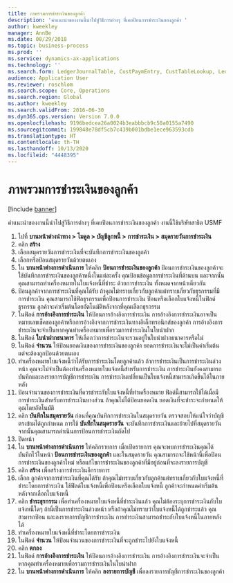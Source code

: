 ```yaml
---
title: ภาพรวมการชำระเงินของลูกค้า
description: 'คำแนะนำของงานนี้นำไปสู่วิธีการต่างๆ ที่เคยป้อนการชำระเงินของลูกค้า '
author: kweekley
manager: AnnBe
ms.date: 08/29/2018
ms.topic: business-process
ms.prod: ''
ms.service: dynamics-ax-applications
ms.technology: ''
ms.search.form: LedgerJournalTable, CustPaymEntry, CustTableLookup, LedgerJournalTransCustPaym, CustOpenTrans, BankAccountTableLookUp
audience: Application User
ms.reviewer: roschlom
ms.search.scope: Core, Operations
ms.search.region: Global
ms.author: kweekley
ms.search.validFrom: 2016-06-30
ms.dyn365.ops.version: Version 7.0.0
ms.openlocfilehash: 9196bedcea26a0024b3eabbbcb9c58a0155a7490
ms.sourcegitcommit: 199848e78df5cb7c439b001bdbe1ece963593cdb
ms.translationtype: HT
ms.contentlocale: th-TH
ms.lasthandoff: 10/13/2020
ms.locfileid: "4448395"
---
```

# <a name="customer-payment-overview"></a>ภาพรวมการชำระเงินของลูกค้า

[!include [banner](../../includes/banner.md)]

คำแนะนำของงานนี้นำไปสู่วิธีการต่างๆ ที่เคยป้อนการชำระเงินของลูกค้า  งานนี้ใช้บริษัทสาธิต USMF 

1. ไปที่ **บานหน้าต่างนำทาง > โมดูล > บัญชีลูกหนี้ > การชำระเงิน > สมุดรายวันการชำระเงิน**
2. คลิก **สร้าง**
3. เลือกสมุดรายวันการชำระเงินที่จะบันทึกการชำระเงินของลูกค้า
4. เลือกหรือป้อนสมุดรายวันด้วยตนเอง
5. ใน **บานหน้าต่างการดำเนินการ** ให้คลิก **ป้อนการชำระเงินของลูกค้า** ป้อนการชำระเงินของลูกค้าจะใช้บันทึกการชำระเงินของลูกค้าหนึ่งในแต่ละครั้ง  คุณป้อนข้อมูลการชำระเงินที่ด้านบน และจากนั้น คุณสามารถทำเครื่องหมายในใบแจ้งหนี้ที่ชำระ ด้วยการชำระเงิน ทั้งหมดจากหน้าเดียวกัน  
6. ป้อนลูกค้าจากการชำระเงินที่คุณได้รับ ถ้าคุณไม่ทราบเกี่ยวกับลูกค้าแต่ทราบเกี่ยวกับธุรกรรมที่มีการชำระเงิน คุณสามารถใช้ฟิลธุรกรรมเพื่อป้อนการชำระเงิน  ป้อนหรือเลือกใบแจ้งหนี้ในฟิลด์ธุรกรรม  ลูกค้าจะค่าเริ่มต้นโดยอัตโนมัติหลังจากที่คุณเลือกธุรกรรม
7. ในฟิลด์ **การอ้างอิงการชำระเงิน** ให้ป้อนการอ้างอิงการชำระเงิน การอ้างอิงการชำระเงินอาจเป็นหมายเลขเช็คของลูกค้าหรือการอ้างอิงจากการชำระเงินทางอิเล็กทรอนิกส์ของลูกค้า  การอ้างอิงการชำระเงินจะจำเป็นหากคุณทำเครื่องหมายเพื่อรวมการชำระเงินในใบนำฝาก  
8. ในฟิลด์ **ใบนำฝากธนาคาร** ให้เลือกว่าการชำระเงินจะรวมอยู่ในใบนำฝากธนาคารหรือไม่ 
9. ในฟิลด์ **จำนวน** ให้ป้อนยอดเงินของการชำระเงินของลูกค้า ยอดการชำระเงินจะไม่เป็นค่าเริ่มต้น  แต่จะต้องถูกป้อนด้วยตนเอง 
10. ทำเครื่องหมายใบแจ้งหนี้ว่าได้รับการชำระเงินโดยลูกค้าแล้ว ถ้าการชำระเงินเป็นการชำระเงินล่วงหน้า คุณจะไม่จำเป็นต้องทำเครื่องหมายใบแจ้งหนี้สำหรับการชำระเงิน  การชำระเงินยังคงสามารถบันทึกและลงรายการบัญชีการชำระเงิน  การชำระเงินเปลี่ยนเป็นใบแจ้งหนี้สามารถเกิดขึ้นได้ในภายหลัง
11. ป้อนจำนวนของการชำระเงินที่ควรชำระกับใบแจ้งหนี้ที่ทำเครื่องหมาย ฟิลด์นี้สามารถใช้ได้เมื่อมีการชำระเงินสำหรับการชำระเงินบางส่วน  ถ้าคุณไม่ได้ป้อนยอดเงิน ยอดเงินที่จะชำระจะกำหนดให้คุณโดยอัตโนมัติ
12. คลิก **บันทึกในสมุดรายวัน** ก่อนที่คุณบันทึกการชำระเงินในสมุดรายวัน ตรวจสอบให้แน่ใจว่าบัญชีตรงข้ามได้ถูกกำหนด  การใช้ **บันทึกในสมุดรายวัน** จะบันทึกการชำระเงินและย้ายไปที่สมุดรายวัน จากนั้นคุณสามารถดำเนินการป้อนการชำระเงินถัดไป
13. ปิดหน้า
14. ใน **บานหน้าต่างการดำเนินการ** ให้คลิกรายการ เมื่อเปิดรายการ คุณจะพบการชำระเงินคุณได้บันทึกไว้ในหน้า **ป้อนการชำระเงินของลูกค้า** และในสมุดรายวัน คุณสามารถจะใช้หน้านี้เพื่อป้อนการชำระเงินของลูกค้าใหม่ หรือแก้ไขการชำระเงินของลูกค้าที่มีอยู่ก่อนที่จะลงรายการบัญชี
15. คลิก **สร้าง** เพื่อสร้างการชำระเงินอีกรายการ 
16. เลือก ลูกค้าจากการชำระเงินที่คุณได้รับ ถ้าคุณไม่ทราบเกี่ยวกับลูกค้าแต่ทราบเกี่ยวกับใบแจ้งหนี้ที่ชำระโดยการชำระเงิน ใช้ฟิลด์ใบแจ้งหนี้เพื่อป้อนหรือเลือกใบแจ้งหนี้  ลูกค้าจะกำหนดค่าเริ่มต้นหลังจากเลือกใบแจ้งหนี้  
17. คลิก **ชำระธุรกรรม** เพื่อทำเครื่องหมายใบแจ้งหนี้ที่ชำระเงินแล้ว คุณไม่ต้องระบุการชำระเงินกับใบแจ้งหนี้ใดๆ  ถ้านี่เป็นการชำระเงินล่วงหน้า หรือถ้าคุณไม่ทราบว่าใบแจ้งหนี้ได้ถูกชำระแล้ว คุณสามารถป้อน และลงรายการบัญชีการชำระเงิน  การชำระเงินสามารถชำระกับใบแจ้งหนี้ในภายหลังได้  
18. ทำเครื่องหมายใบแจ้งหนี้ที่ชำระโดยการชำระเงิน 
19. ในฟิลด์ **จำนวน** ให้ป้อนจำนวนของการชำระเงินที่จะถูกชำระไปยังใบแจ้งหนี้
20. คลิก **ตกลง**
21. ในฟิลด์ **การอ้างอิงการชำระเงิน** ให้ป้อนการอ้างอิงการชำระเงิน การอ้างอิงการชำระเงินจะจำเป็นหากคุณทำเครื่องหมายเพื่อรวมการชำระเงินในใบนำฝาก  
22. ใน **บานหน้าต่างการดำเนินการ** ให้คลิก **ลงรายการบัญชี** เพื่อลงรายการบัญชีการชำระเงินของลูกค้า 

